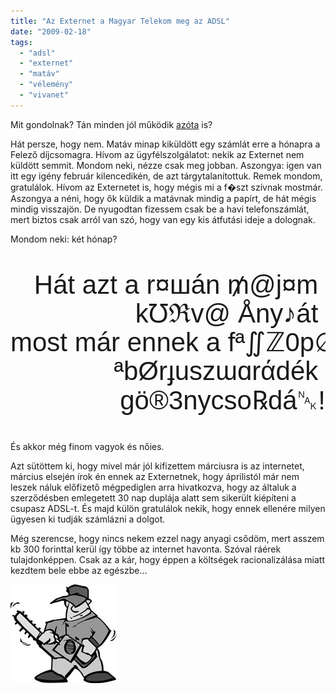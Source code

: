 ```yaml
---
title: "Az Externet a Magyar Telekom meg az ADSL"
date: "2009-02-18"
tags: 
  - "adsl"
  - "externet"
  - "matáv"
  - "vélemény"
  - "vivanet"
---
```


Mit gondolnak? Tán minden jól működik [azóta](https://csokavar.hu/blog/2009/01/adsl-viszontagsagok/) is?

Hát persze, hogy nem. Matáv minap kiküldött egy számlát erre a hónapra a Felező díjcsomagra. Hívom az ügyfélszolgálatot: nekik az Externet nem küldött semmit. Mondom neki, nézze csak meg jobban. Aszongya: igen van itt egy igény február kilencedikén, de azt tárgytalanítottuk. Remek mondom, gratulálok. Hívom az Externetet is, hogy mégis mi a f�szt szívnak mostmár. Aszongya a néni, hogy ők küldik a matávnak mindig a papírt, de hát mégis mindig visszajön. De nyugodtan fizessem csak be a havi telefonszámlát, mert biztos csak arról van szó, hogy van egy kis átfutási ideje a dolognak.

Mondom neki: két hónap?

<pre style="font-family:arial; font-size: 3em; line-height:1.1em;text-align:right">
Hát azt a r¤шán ₥@j¤m 
k℧ℜv@ Åny♪át 
most már ennek a fª∬ℤ0p∅ 
ªbØrɟuszɯɑrάdék 
gö®3nycso℞dá␕!
</pre>

És akkor még finom vagyok és nőies.

Azt sütöttem ki, hogy mivel már jól kifizettem márciusra is az internetet, március elsején írok én ennek az Externetnek, hogy áprilistól már nem leszek náluk előfizető mégpediglen arra hivatkozva, hogy az általuk a szerződésben emlegetett 30 nap duplája alatt sem sikerült kiépíteni a csupasz ADSL-t. És majd külön gratulálok nekik, hogy ennek ellenére milyen ügyesen ki tudják számlázni a dolgot.

Még szerencse, hogy nincs nekem ezzel nagy anyagi csődöm, mert asszem kb 300 forinttal kerül így többe az internet havonta. Szóval ráérek tulajdonképpen. Csak az a kár, hogy éppen a költségek racionalizálása miatt kezdtem bele ebbe az egészbe... 

![tobw0106](images/tobw0106.jpg)
